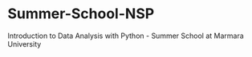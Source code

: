 # Summer-School-NSP
Introduction to Data Analysis with Python - Summer School at Marmara University
